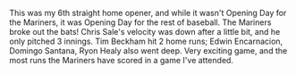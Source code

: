 This was my 6th straight home opener, and while it wasn't Opening Day
for the Mariners, it was Opening Day for the rest of baseball. The
Mariners broke out the bats! Chris Sale's velocity was down after a
little bit, and he only pitched 3 innings. Tim Beckham hit 2 home
runs; Edwin Encarnacion, Domingo Santana, Ryon Healy also went deep.
Very exciting game, and the most runs the Mariners have scored in a
game I've attended.
